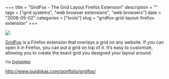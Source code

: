 +++
title = "GridFox - The Grid Layout Firefox Extension"
description = ""
tags = ["grid systems", "web browser extensions", "web browsers"]
date = "2008-05-02"
categories = ["tools"]
slug = "gridfox-grid-layout-firefox-extension"
+++


<div class="tool-screenshot mb1"><a href="http://www.puidokas.com/portfolio/gridfox/"><img id="bluga-thumbnail-2798" class="bluga-thumbnail custom" src="http://media.konigi.com/bluga/
wt5230f8c4041f5_custom.jpg"/></a></div><p><a href="http://www.puidokas.com/portfolio/gridfox/">GridFox</a> is a Firefox extension that overlays a grid on any website. If you can open it in Firefox, you can put a grid on top of it. It’s easy to customize, allowing you to create the exact grid you designed your layout around.</p>
<p><small>Via <a href="http://digitalweb.tumblr.com/">DigitalWeb</a></small></p>
  
<p><a href="http://www.puidokas.com/portfolio/gridfox/">http://www.puidokas.com/portfolio/gridfox/</a></p>
      

